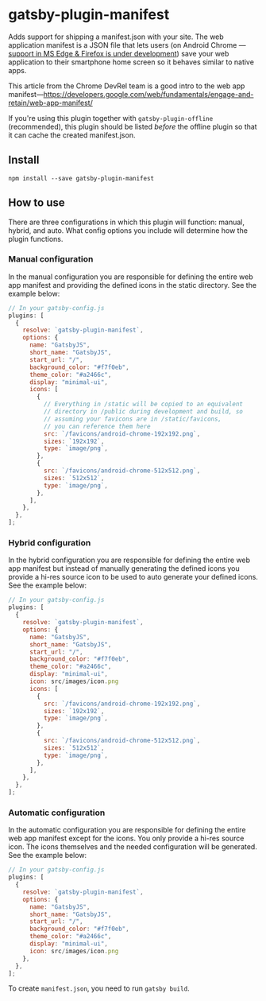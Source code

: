 # gatsby-plugin-manifest

Adds support for shipping a manifest.json with your site. The web application
manifest is a JSON file that lets users (on Android Chrome —
[support in MS Edge & Firefox is under development](http://caniuse.com/#feat=web-app-manifest))
save your web application to their smartphone home screen so it behaves similar
to native apps.

This article from the Chrome DevRel team is a good intro to the web app
manifest—https://developers.google.com/web/fundamentals/engage-and-retain/web-app-manifest/

If you're using this plugin together with `gatsby-plugin-offline` (recommended),
this plugin should be listed _before_ the offline plugin so that it can cache
the created manifest.json.

## Install

`npm install --save gatsby-plugin-manifest`

## How to use

There are three configurations in which this plugin will function: manual, hybrid, and auto. What config options you include will determine how the plugin functions.

### Manual configuration
In the manual configuration you are responsible for defining the entire web app manifest and providing the defined icons in the static directory. See the example below:

```javascript
// In your gatsby-config.js
plugins: [
  {
    resolve: `gatsby-plugin-manifest`,
    options: {
      name: "GatsbyJS",
      short_name: "GatsbyJS",
      start_url: "/",
      background_color: "#f7f0eb",
      theme_color: "#a2466c",
      display: "minimal-ui",
      icons: [
        {
          // Everything in /static will be copied to an equivalent
          // directory in /public during development and build, so
          // assuming your favicons are in /static/favicons,
          // you can reference them here
          src: `/favicons/android-chrome-192x192.png`,
          sizes: `192x192`,
          type: `image/png`,
        },
        {
          src: `/favicons/android-chrome-512x512.png`,
          sizes: `512x512`,
          type: `image/png`,
        },
      ],
    },
  },
];
```

### Hybrid configuration

In the hybrid configuration you are responsible for defining the entire web app manifest but instead of manually generating the defined icons you provide a hi-res source icon to be used to auto generate your defined icons. See the example below:

```javascript
// In your gatsby-config.js
plugins: [
  {
    resolve: `gatsby-plugin-manifest`,
    options: {
      name: "GatsbyJS",
      short_name: "GatsbyJS",
      start_url: "/",
      background_color: "#f7f0eb",
      theme_color: "#a2466c",
      display: "minimal-ui",
      icon: src/images/icon.png
      icons: [
        {
          src: `/favicons/android-chrome-192x192.png`,
          sizes: `192x192`,
          type: `image/png`,
        },
        {
          src: `/favicons/android-chrome-512x512.png`,
          sizes: `512x512`,
          type: `image/png`,
        },
      ],
    },
  },
];
```

### Automatic configuration

In the automatic configuration you are responsible for defining the entire web app manifest except for the icons. You only provide a hi-res source icon. The icons themselves and the needed configuration will be generated. See the example below:

```javascript
// In your gatsby-config.js
plugins: [
  {
    resolve: `gatsby-plugin-manifest`,
    options: {
      name: "GatsbyJS",
      short_name: "GatsbyJS",
      start_url: "/",
      background_color: "#f7f0eb",
      theme_color: "#a2466c",
      display: "minimal-ui",
      icon: src/images/icon.png
    },
  },
];
```

To create `manifest.json`, you need to run `gatsby build`.


